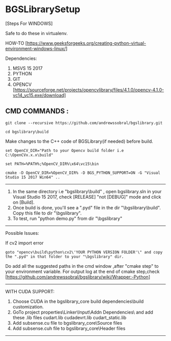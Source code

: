 # BGSLibrarySetup

[Steps For WINDOWS]

Safe to do these in virtualenv.

HOW-TO [https://www.geeksforgeeks.org/creating-python-virtual-environment-windows-linux/]

Dependencies:
1) MSVS 15 2017
2) PYTHON
3) GIT
4) OPENCV [https://sourceforge.net/projects/opencvlibrary/files/4.1.0/opencv-4.1.0-vc14_vc15.exe/download]

CMD COMMANDS : 
---------------------------------------------------------------------------------------------------------
```
git clone --recursive https://github.com/andrewssobral/bgslibrary.git

cd bgslibrary\build
```
Make changes to the C++ code of BGSLibrary(if needed) before build.

```
set OpenCV_DIR="Path to your Opencv build folder i.e C:\OpenCVx.x.x\build"

set PATH=%PATH%;%OpenCV_DIR%\x64\vc15\bin

cmake -D OpenCV_DIR=%OpenCV_DIR% -D BGS_PYTHON_SUPPORT=ON -G "Visual Studio 15 2017 Win64" ..
```
------------------------------------------------------------------------------------------------------------

1) In the same directory i.e "bgslibrary\build" , open bgslibrary.sln in your Visual Studio 15 2017, 
    check [RELEASE] "not [DEBUG]" mode and click on [Build].
2) Once build is done, you'll see a  ".pyd" file in the dir "\bgslibrary\build". Copy this file to dir "\bgslibrary".
3) To test, run "python demo.py" from dir "\bgslibrary"

-----------------------------------------------------------------------------------------------------------
Possible Issues:

If cv2 import error

    goto "opencv\build\python\cv2\'YOUR PYTHON VERSION FOLDER'\" and copy the ".pyd" in that folder to your "\bgslibrary" dir.

Do add all the suggested paths in the cmd window ,after "cmake step" to your environment variable.
For output log at the end of cmake step,check [https://github.com/andrewssobral/bgslibrary/wiki/Wrapper:-Python]

-----------------------------------------------------------------------------------------------------------
WITH CUDA SUPPORT:

1) Choose CUDA in the bgslibrary_core build dependencies\build customization.
2) GoTo project properties\Linker\Input\Addn Dependencies\ and add these .lib files
cudart.lib
cudadevrt.lib
cudart_static.lib
3) Add subsense.cu file to bgslibrary_core\Source files
4) Add subsense.cuh file to bgslibrary_core\Header files
-----------------------------------------------------------------------------------------------------------

